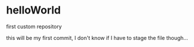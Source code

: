# helloWorld
first custom repository

this will be my first commit, I don't know if I have to stage the file though...
